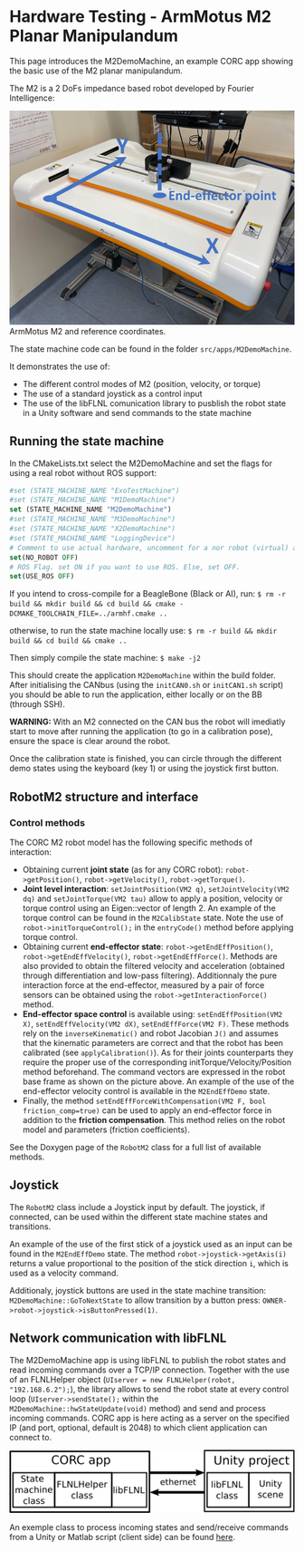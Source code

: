 # Hardware Testing - ArmMotus M2 Planar Manipulandum

This page introduces the M2DemoMachine, an example CORC app showing the basic use of the M2 planar manipulandum.

The M2 is a 2 DoFs impedance based robot developed by Fourier Intelligence:

![ArmMotus M2 with frames](../img/M2WithFrames.png)
ArmMotus M2 and reference coordinates.

The state machine code can be found in the folder `src/apps/M2DemoMachine`.

It demonstrates the use of:
- The different control modes of M2 (position, velocity, or torque)
- The use of a standard joystick as a control input
- The use of the libFLNL comunication library to pusblish the robot state in a Unity software and send commands to the state machine


## Running the state machine

In the CMakeLists.txt select the M2DemoMachine and set the flags for using a real robot without ROS support:

```cmake
#set (STATE_MACHINE_NAME "ExoTestMachine")
#set (STATE_MACHINE_NAME "M1DemoMachine")
set (STATE_MACHINE_NAME "M2DemoMachine")
#set (STATE_MACHINE_NAME "M3DemoMachine")
#set (STATE_MACHINE_NAME "X2DemoMachine")
#set (STATE_MACHINE_NAME "LoggingDevice")
# Comment to use actual hardware, uncomment for a nor robot (virtual) app
set(NO_ROBOT OFF)
# ROS Flag. set ON if you want to use ROS. Else, set OFF.
set(USE_ROS OFF)
```

If you intend to cross-compile for a BeagleBone (Black or AI), run: `$ rm -r build && mkdir build && cd build && cmake -DCMAKE_TOOLCHAIN_FILE=../armhf.cmake ..`

otherwise, to run the state machine locally use: `$ rm -r build && mkdir build && cd build && cmake .. `

Then simply compile the state machine: `$ make -j2`

This should create the application `M2DemoMachine` within the build folder. After initialising the CANbus (using the `initCAN0.sh` or `initCAN1.sh` script) you should be able to run the application, either locally or on the BB (through SSH).

**WARNING:** With an M2 connected on the CAN bus the robot will imediatly start to move after running the application (to go in a calibration pose), ensure the space is clear around the robot.

Once the calibration state is finished, you can circle through the different demo states using the keyboard (key 1) or using the joystick first button.


## RobotM2 structure and interface

### Control methods

The CORC M2 robot model has the following specific methods of interaction:
- Obtaining current **joint state** (as for any CORC robot): `robot->getPosition()`, `robot->getVelocity()`, `robot->getTorque()`.
- **Joint level interaction**: `setJointPosition(VM2 q)`, `setJointVelocity(VM2 dq)` and `setJointTorque(VM2 tau)` allow to apply a position, velocity or torque control using an Eigen::vector of length 2. An example of the torque control can be found in the `M2CalibState` state. Note the use of `robot->initTorqueControl();` in the `entryCode()` method before applying torque control.
- Obtaining current **end-effector state**: `robot->getEndEffPosition()`, `robot->getEndEffVelocity()`, `robot->getEndEffForce()`. Methods are also provided to obtain the filtered velocity and acceleration (obtained through differentiation and low-pass filtering). Additionnaly the pure interaction force at the end-effector, measured by a pair of force sensors can be obtained using the `robot->getInteractionForce()` method.
- **End-effector space control** is available using: `setEndEffPosition(VM2 X)`, `setEndEffVelocity(VM2 dX)`, `setEndEffForce(VM2 F)`. These methods rely on the `inverseKinematic()` and robot Jacobian `J()` and assumes that the kinematic parameters are correct and that the robot has been calibrated (see `applyCalibration()`). As for their joints counterparts they require the proper use of the corresponding initTorque/Velocity/Position method beforehand. The command vectors are expressed in the robot base frame as shown on the picture above. An example of the use of the end-effector velocity control is available in the `M2EndEffDemo` state.
- Finally, the method `setEndEffForceWithCompensation(VM2 F, bool friction_comp=true)` can be used to apply an end-effector force in addition to the **friction compensation**. This method relies on the robot model and parameters (friction coefficients).

See the Doxygen page of the `RobotM2` class for a full list of available methods.

## Joystick

The `RobotM2` class include a Joystick input by default. The joystick, if connected, can be used within the different state machine states and transitions.

An example of the use of the first stick of a joystick used as an input can be found in the `M2EndEffDemo` state. The method `robot->joystick->getAxis(i)` returns a value proportional to the position of the stick direction `i`, which is used as a velocity command.

Additionaly, joystick buttons are used in the state machine transition: `M2DemoMachine::GoToNextState` to allow transition by a button press: `OWNER->robot->joystick->isButtonPressed(1)`.


## Network communication with libFLNL

The M2DemoMachine app is using libFLNL to publish the robot states and read incoming commands over a TCP/IP connection. Together with the use of an FLNLHelper object (`UIserver = new FLNLHelper(robot, "192.168.6.2");`), the library allows to send the robot state at every control loop (`UIserver->sendState();` within the `M2DemoMachine::hwStateUpdate(void)` method) and send and process incoming commands. CORC app is here acting as a server on the specified IP (and port, optional, default is 2048) to which client application can connect to.

![FLNL communication](../img/FLNLUnity.png)

An exemple class to process incoming states and send/receive commands from a Unity or Matlab script (client side) can be found [here](https://github.com/UniMelbHumanRoboticsLab/CORC-UI-Demo). 
